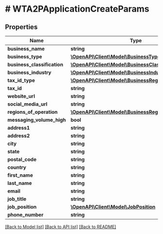 # # WTA2PApplicationCreateParams

## Properties

Name | Type | Description | Notes
------------ | ------------- | ------------- | -------------
**business_name** | **string** |  |
**business_type** | [**\OpenAPI\Client\Model\BusinessType**](BusinessType.md) |  |
**business_classification** | [**\OpenAPI\Client\Model\BusinessClassification**](BusinessClassification.md) |  |
**business_industry** | [**\OpenAPI\Client\Model\BusinessIndustry**](BusinessIndustry.md) |  |
**tax_id_type** | [**\OpenAPI\Client\Model\BusinessRegistrationIdentifier**](BusinessRegistrationIdentifier.md) |  |
**tax_id** | **string** |  |
**website_url** | **string** |  |
**social_media_url** | **string** |  |
**regions_of_operation** | [**\OpenAPI\Client\Model\BusinessRegionsOfOperation[]**](BusinessRegionsOfOperation.md) |  |
**messaging_volume_high** | **bool** |  |
**address1** | **string** |  |
**address2** | **string** |  |
**city** | **string** |  |
**state** | **string** |  |
**postal_code** | **string** |  |
**country** | **string** |  |
**first_name** | **string** |  |
**last_name** | **string** |  |
**email** | **string** |  |
**job_title** | **string** |  |
**job_position** | [**\OpenAPI\Client\Model\JobPosition**](JobPosition.md) |  |
**phone_number** | **string** |  |

[[Back to Model list]](../../README.md#models) [[Back to API list]](../../README.md#endpoints) [[Back to README]](../../README.md)

